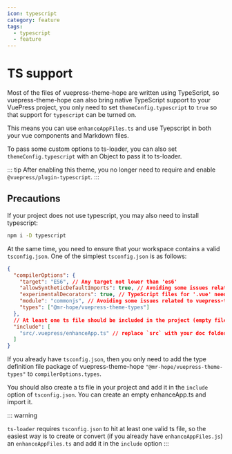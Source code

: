 ```yaml
---
icon: typescript
category: feature
tags:
  - typescript
  - feature
---
```


# TS support

Most of the files of vuepress-theme-hope are written using TypeScript, so vuepress-theme-hope can also bring native TypeScript support to your VuePress project, you only need to set `themeConfig.typescript` to `true` so that support for `typescript` can be turned on.

This means you can use `enhanceAppFiles.ts` and use Tyepscript in both your vue components and Markdown files.

To pass some custom options to ts-loader, you can also set `themeConfig.typescript` with an Object to pass it to ts-loader.

::: tip
After enabling this theme, you no longer need to require and enable `@vuepress/plugin-typescript`.
:::

## Precautions

If your project does not use typescript, you may also need to install typescript:

```bash
npm i -D typescript
```

At the same time, you need to ensure that your workspace contains a valid `tsconfig.json`. One of the simplest `tsconfig.json` is as follows:

```json
{
  "compilerOptions": {
    "target": "ES6", // Any target not lower than 'es6'
    "allowSyntheticDefaultImports": true, // Avoiding some issues related to vuepress-types
    "experimentalDecorators": true, // TypeScript files for '.vue' needs this option
    "module": "commonjs", // Avoiding some issues related to vuepress-types
    "types": ["@mr-hope/vuepress-theme-types"]
  },
  // At least one ts file should be included in the project (empty files are also acceptable)
  "include": [
    "src/.vuepress/enhanceApp.ts" // replace `src` with your doc folder
  ]
}
```

If you already have `tsconfig.json`, then you only need to add the type definition file package of vuepress-theme-hope `"@mr-hope/vuepress-theme-types"` to `compilerOptions.types`.

You should also create a ts file in your project and add it in the `include` option of `tsconfig.json`. You can create an empty enhanceApp.ts and import it.

::: warning

`ts-loader` requires `tsconfig.json` to hit at least one valid ts file, so the easiest way is to create or convert (if you already have `enhanceAppFiles.js`) an `enhanceAppFiles.ts` and add it in the `include` option
:::
